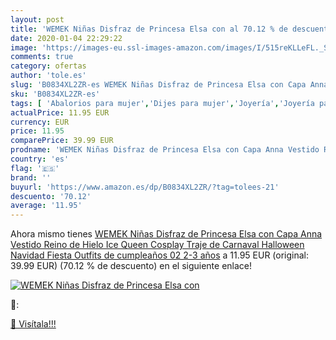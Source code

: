 ```yaml
---
layout: post
title: 'WEMEK Niñas Disfraz de Princesa Elsa con al 70.12 % de descuento'
date: 2020-01-04 22:29:22
image: 'https://images-eu.ssl-images-amazon.com/images/I/515reKLLeFL._SL400_.jpg'
comments: true
category: ofertas
author: 'tole.es'
slug: 'B0834XL2ZR-es WEMEK Niñas Disfraz de Princesa Elsa con Capa Anna Vestido...'
sku: 'B0834XL2ZR-es'
tags: [ 'Abalorios para mujer','Dijes para mujer','Joyería','Joyería para mujer','navidad', ]
actualPrice: 11.95 EUR
currency: EUR
price: 11.95
comparePrice: 39.99 EUR
prodname: 'WEMEK Niñas Disfraz de Princesa Elsa con Capa Anna Vestido Reino de Hielo Ice Queen Cosplay Traje de Carnaval Halloween Navidad Fiesta Outfits de cumpleaños 02 2-3 años'
country: 'es'
flag: '🇪🇸'
brand: ''
buyurl: 'https://www.amazon.es/dp/B0834XL2ZR/?tag=tolees-21'
descuento: '70.12'
average: '11.95'
---
```


Ahora mismo tienes [WEMEK Niñas Disfraz de Princesa Elsa con Capa Anna Vestido Reino de Hielo Ice Queen Cosplay Traje de Carnaval Halloween Navidad Fiesta Outfits de cumpleaños 02 2-3 años](https://www.amazon.es/dp/B0834XL2ZR/?tag=tolees-21) a 11.95 EUR (original: 39.99 EUR) (70.12 %  de descuento) en el siguiente enlace!

[![WEMEK Niñas Disfraz de Princesa Elsa con](https://images-eu.ssl-images-amazon.com/images/I/515reKLLeFL._SL400_.jpg)](https://www.amazon.es/dp/B0834XL2ZR/?tag=tolees-21)

🔎:


[🛒 Visítala!!!](https://www.amazon.es/dp/B0834XL2ZR/?tag=tolees-21)
